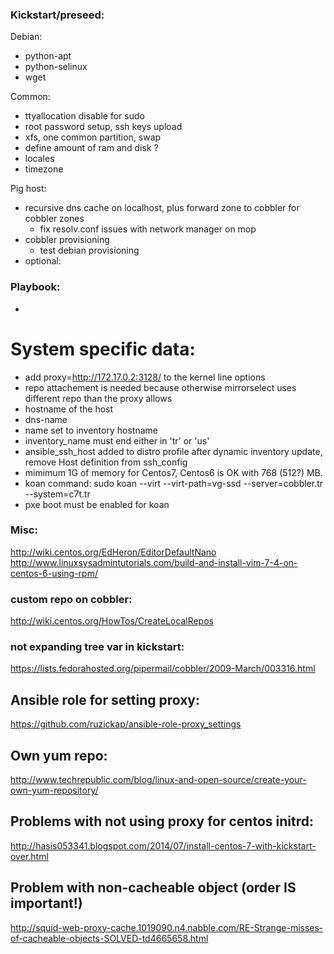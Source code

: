 ### Kickstart/preseed:
 Debian:
 - python-apt
 - python-selinux
 - wget

 Common:
 - ttyallocation disable for sudo
 - root password setup, ssh keys upload
 - xfs, one common partition, swap
 - define amount of ram and disk ?
 - locales
 - timezone

Pig host:
 - recursive dns cache on localhost, plus forward zone to cobbler for cobbler
   zones
   - fix resolv.conf issues with network manager on mop
 - cobbler provisioning
   - test debian provisioning
 - optional:

### Playbook:
- <None>

# System specific data:
- add proxy=http://172.17.0.2:3128/ to the kernel line options
- repo attachement is needed because otherwise mirrorselect uses different repo
    than the proxy allows
- hostname of the host
- dns-name
- name set to inventory hostname
- inventory_name must end either in 'tr' or 'us'
- ansible_ssh_host added to distro profile after dynamic inventory update,
  remove Host definition from ssh_config
- mimimum 1G of memory for Centos7, Centos6 is OK with 768 (512?) MB.
- koan command:
  sudo koan --virt --virt-path=vg-ssd --server=cobbler.tr    --system=c7t.tr
- pxe boot must be enabled for koan

### Misc:
http://wiki.centos.org/EdHeron/EditorDefaultNano
http://www.linuxsysadmintutorials.com/build-and-install-vim-7-4-on-centos-6-using-rpm/

### custom repo on cobbler:
http://wiki.centos.org/HowTos/CreateLocalRepos

### not expanding tree var in kickstart:
https://lists.fedorahosted.org/pipermail/cobbler/2009-March/003316.html

## Ansible role for setting proxy:
https://github.com/ruzickap/ansible-role-proxy_settings

## Own yum repo:
http://www.techrepublic.com/blog/linux-and-open-source/create-your-own-yum-repository/

## Problems with not using proxy for centos initrd:
http://hasis053341.blogspot.com/2014/07/install-centos-7-with-kickstart-over.html

## Problem with non-cacheable object (order IS important!)
http://squid-web-proxy-cache.1019090.n4.nabble.com/RE-Strange-misses-of-cacheable-objects-SOLVED-td4665658.html
